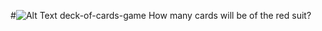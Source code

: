 #![Alt Text](https://github.com//imistless/deck-of-cards-game/raw/master/path/to/93165.gif) deck-of-cards-game
How many cards will be of the red suit?
